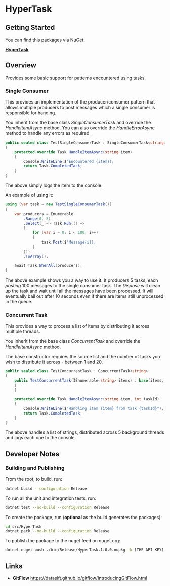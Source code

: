 # HyperTask

## Getting Started

You can find this packages via NuGet: 

[**HyperTask**](https://www.nuget.org/packages/HyperTask)

## Overview

Provides some basic support for patterns encountered using tasks.

### Single Consumer

This provides an implementation of the producer/consumer pattern that allows multiple producers to post messages which 
a single consumer is responsible for handing.

You inherit from the base class _SingleConsumerTask_ and override the _HandleItemAsync_ method. You can also override the 
_HandleErrorAsync_ method to handle any errors as required.

```c#
public sealed class TestSingleConsumerTask : SingleConsumerTask<string>
{
    protected override Task HandleItemAsync(string item)
    {
        Console.WriteLine($"Encountered {item});
        return Task.CompletedTask;
    }
}
```

The above simply logs the item to the console.

An example of using it:

```c#
using (var task = new TestSingleConsumerTask())
{
    var producers = Enumerable
        .Range(0, 5)
        .Select(_ => Task.Run(() =>
        {
            for (var i = 0; i < 100; i++)
            {
                task.Post($"Message{i});
            }
        }))
        .ToArray();
    
    await Task.WhenAll(producers);
}
```

The above example shows you a way to use it. It producers 5 tasks, each _posting_ 100 messages to the single consumer task. 
The _Dispose_ will clean up the task and wait until all the messages have been processed. It will eventually bail out after 
10 seconds even if there are items still unprocessed in the queue.  

### Concurrent Task

This provides a way to process a list of items by distributing it across multiple threads.

You inherit from the base class _ConcurrentTask_ and override the _HandleItemAsync_ method.

The base constructor requires the source list and the number of tasks you wish to distribute it across - between 1 and 20.

```c#
public sealed class TestConcurrentTask : ConcurrentTask<string>
{
    public TestConcurrentTask(IEnumerable<string> items) : base(items, 5)
    {
    }

    protected override Task HandleItemAsync(string item, int taskId)
    {
        Console.WriteLine($"Handling item {item} from task {taskId}");
        return Task.CompletedTask;
    }
}
```

The above handles a list of strings, distributed across 5 background threads and logs each one to the console.

## Developer Notes

### Building and Publishing

From the root, to build, run:

```bash
dotnet build --configuration Release
```

To run all the unit and integration tests, run:

```bash
dotnet test --no-build --configuration Release
```

To create the package, run (**optional** as the build generates the packages):
 
```bash
cd src/HyperTask
dotnet pack --no-build --configuration Release

```

To publish the package to the nuget feed on nuget.org:

```bash
dotnet nuget push ./bin/Release/HyperTask.1.0.0.nupkg -k [THE API KEY] -s https://api.nuget.org/v3/index.json
```

## Links

* **GitFlow** https://datasift.github.io/gitflow/IntroducingGitFlow.html
